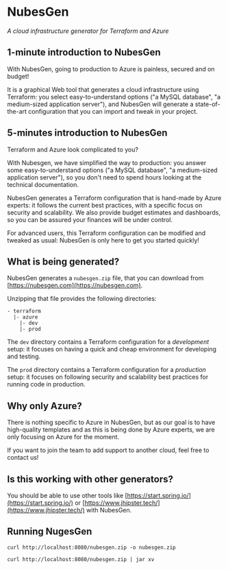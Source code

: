 # NubesGen

_A cloud infrastructure generator for Terraform and Azure_

## 1-minute introduction to NubesGen

With NubesGen, going to production to Azure is painless, secured and on budget!

It is a graphical Web tool that generates a cloud infrastructure using Terraform: you select easy-to-understand options ("a MySQL database", "a medium-sized application server"), and NubesGen will generate a state-of-the-art configuration that you can import and tweak in your project.

## 5-minutes introduction to NubesGen

Terraform and Azure look complicated to you?

With Nubesgen, we have simplified the way to production: you answer some easy-to-understand options ("a MySQL database", "a medium-sized application server"), so you don't need to spend hours looking at the technical documentation.

NubesGen generates a Terraform configuration that is hand-made by Azure experts: it follows the current best practices, with a specific focus on security and scalability. We also provide budget estimates and dashboards, so you can be assured your finances will be under control.

For advanced users, this Terraform configuration can be modified and tweaked as usual: NubesGen is only here to get you started quickly!

## What is being generated?

NubesGen generates a `nubesgen.zip` file, that you can download from [https://nubesgen.com](https://nubesgen.com).

Unzipping that file provides the following directories:

```
- terraform
  |- azure
    |- dev
    |- prod
```

The `dev` directory contains a Terraform configuration for a _development_ setup: it focuses on having a quick and cheap environment for developing and testing.

The `prod` directory contains a Terraform configuration for a _production_ setup: it focuses on following security and scalability best practices for running code in production.

## Why only Azure?

There is nothing specific to Azure in NubesGen, but as our goal is to have high-quality templates and as this is being done by Azure experts, we are only focusing on Azure for the moment.

If you want to join the team to add support to another cloud, feel free to contact us!

## Is this working with other generators?

You should be able to use other tools like [https://start.spring.io/](https://start.spring.io/) or [https://www.jhipster.tech/](https://www.jhipster.tech/) with NubesGen.

## Running NugesGen


```
curl http://localhost:8080/nubesgen.zip -o nubesgen.zip
```

```
curl http://localhost:8080/nubesgen.zip | jar xv
```
